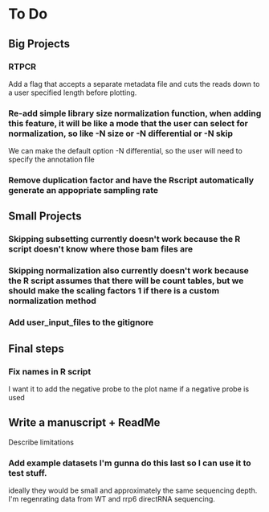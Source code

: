 # To Do

## Big Projects
### RTPCR
Add a flag that accepts a separate metadata file and cuts the reads down to a user specified length before plotting.

### Re-add simple library size normalization function, when adding this feature, it will be like a mode that the user can select for normalization, so like -N size or -N differential or -N skip 
We can make the default option -N differential, so the user will need to specify the annotation file

### Remove duplication factor and have the Rscript automatically generate an appopriate sampling rate

## Small Projects 
### Skipping subsetting currently doesn't work because the R script doesn't know where those bam files are 
### Skipping normalization also currently doesn't work because the R script assumes that there will be count tables, but we should make the scaling factors 1 if there is a custom normalization method 

### Add user_input_files to the gitignore

## Final steps
### Fix names in R script
I want it to add the negative probe to the plot name if a negative probe is used

## Write a manuscript + ReadMe
Describe limitations

### Add example datasets I'm gunna do this last so I can use it to test stuff.
ideally they would be small and approximately the same sequencing depth.
I'm regenrating data from WT and rrp6 directRNA sequencing. 
